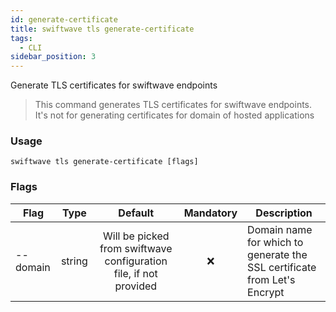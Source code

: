 ```yaml
---
id: generate-certificate
title: swiftwave tls generate-certificate
tags:
  - CLI
sidebar_position: 3
---
```


Generate TLS certificates for swiftwave endpoints

> This command generates TLS certificates for swiftwave endpoints.
	It's not for generating certificates for domain of hosted applications

### Usage

```
swiftwave tls generate-certificate [flags]
```

### Flags


| Flag   |       Type       | Default |     Mandatory       |          Description              |
|--------|------------------|---------|---------------------|-----------------------------------|
| --domain | string | <center>Will be picked from swiftwave configuration file, if not provided</center> | <center>❌</center> | Domain name for which to generate the SSL certificate from Let's Encrypt |

